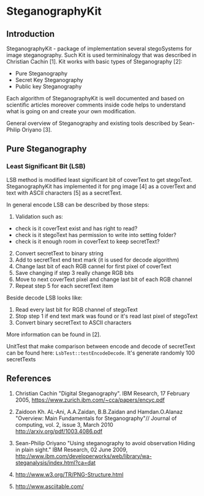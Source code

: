 SteganographyKit
================

Introduction
------------
SteganographyKit - package of implementation several stegoSystems for image steganography.
Such Kit is used termininalogy that was described in Christian Cachin [1].
Kit works with basic types of Steganography [2]:
* Pure Steganography
* Secret Key Steganography
* Public key Steganography

Each algorithm of SteganographyKit is well documented and based on scientific articles 
moreover comments inside code helps to understand what is going on and create your own modification. 

General overview of Steganography and existing tools described by Sean-Philip Oriyano [3].

Pure Steganography
----------------------------
### Least Significant Bit (LSB)
LSB method is modified least significant bit of coverText to get stegoText.
SteganographyKit has implemented it for png image [4] as a coverText and text with ASCII characters [5] as a secretText.

In general encode LSB can be described by those steps:
1. Validation such as:
  * check is it coverText exist and has right to read?
  * check is it stegoText has permission to write into setting folder?
  * check is it enough room in coverText to keep secretText?
2. Convert secretText to binary string
3. Add to secretText end text mark (it is used for decode algorithm)
3. Change last bit of each RGB cannel for first pixel of coverText
4. Save changing if step 3 really change RGB bits
5. Move to next coverText pixel and change last bit of each RGB channel
6. Repeat step 5 for each secretText item

Beside decode LSB looks like:
1. Read every last bit for RGB channel of stegoText
2. Stop step 1 if end text mark was found or it's read last pixel of stegoText
3. Convert binary secretText to ASCII characters

More information can be found in [2].

UnitTest that make comparison between encode and decode of secretText can be found here:
`LsbTest::testEncodeDecode`. It's generate randomly 100 secretTexts

References
----------
1. Christian Cachin "Digital Steganography". IBM Research, 17 February 2005, 
   https://www.zurich.ibm.com/~cca/papers/encyc.pdf

2. Zaidoon Kh. AL-Ani, A.A.Zaidan, B.B.Zaidan and Hamdan.O.Alanaz "Overview: Main Fundamentals for Steganography"//
   Journal of computing, vol. 2, issue 3, March 2010
   http://arxiv.org/pdf/1003.4086.pdf

3. Sean-Philip Oriyano "Using steganography to avoid observation Hiding in plain sight." IBM Research, 02 June 2009,
   http://www.ibm.com/developerworks/web/library/wa-steganalysis/index.html?ca=dat

4. http://www.w3.org/TR/PNG-Structure.html

5. http://www.asciitable.com/
